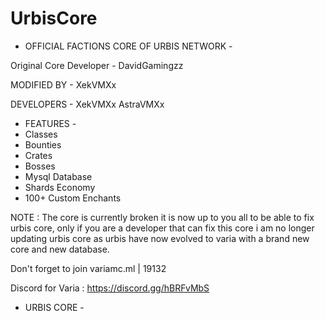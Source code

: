 # UrbisCore
- OFFICIAL FACTIONS CORE OF URBIS NETWORK -

Original Core Developer -
DavidGamingzz

MODIFIED BY -
XekVMXx

DEVELOPERS -
XekVMXx
AstraVMXx

- FEATURES -
- Classes
- Bounties
- Crates
- Bosses 
- Mysql Database
- Shards Economy
- 100+ Custom Enchants

NOTE :
The core is currently broken it is now up to you all to be able to fix urbis core,
only if you are a developer that can fix this core i am no longer updating urbis core as urbis have now evolved
to varia with a brand new core and new database.

Don't forget to join variamc.ml | 19132 

Discord for Varia :
https://discord.gg/hBRFvMbS

- URBIS CORE -
